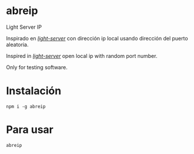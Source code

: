 # abreip

Light Server IP

Inspirado en *[light-server](https://www.npmjs.com/package/light-server)* con dirección ip local usando dirección del puerto aleatoria.

Inspired in *[light-server](https://www.npmjs.com/package/light-server)* open local ip with random port number.

Only for testing software.

# Instalación
```
npm i -g abreip
```

# Para usar
```
abreip
```


